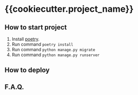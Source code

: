 # {{cookiecutter.project_name}}

## How to start project
1. Install [poetry](https://python-poetry.org).
2. Run command `poetry install`
3. Run command `python manage.py migrate`
4. Run command `python manage.py runserver`


## How to deploy

## F.A.Q.
